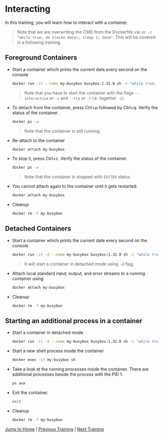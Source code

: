 # Interacting

In this training, you will learn how to interact with a container.

>Note that we are overwriting the CMD from the Dockerfile via `sh -c "while true; do $(echo date); sleep 1; done"`. This will be covered in a following training.

## Foreground Containers

* Start a container which prints the current date every second on the console
  ```bash
  docker run -it --name my-busybox busybox:1.32.0 sh -c "while true; do $(echo date); sleep 1; done"
  ```
  >Note that you have to start the container with the flags `--interactive` or `-i` and `--tty` or `-t`  i.e. together `-it`.

* To detach from the container, press Ctrl+p followed by Ctrl+q. Verify the status of the container.
  ```bash
  docker ps -a
  ```
  >Note that the container is still running.

* Re-attach to the container
  ```bash
  docker attach my-busybox
  ```

* To stop it, press Ctrl+c. Verify the status of the container.
  ```bash
  docker ps -a
  ```
  >Note that the container is stopped with `EXITED` status.

* You cannot attach again to the container until it gets restarted.
  ```bash
  docker attach my-busybox
  ```
* Cleanup
  ```bash
  docker rm -f my-busybox
  ```

## Detached Containers

* Start a container which prints the current date every second on the console
  ```bash
  docker run -it -d --name my-busybox busybox:1.32.0 sh -c "while true; do $(echo date); sleep 1; done"
  ```
  >It will start a container in detached mode using `-d` flag.

* Attach local standard input, output, and error streams to a running container using 
  ```bash
  docker attach my-busybox
  ```

* Cleanup
  ```bash
  docker rm -f my-busybox
  ```

## Starting an additional process in a container

* Start a container in detached mode
  ```bash
  docker run -it -d --name my-busybox busybox:1.32.0 sh -c "while true; do $(echo date); sleep 1; done"
  ```

* Start a new shell process inside the container
  ```bash
  docker exec -it my-busybox sh
  ```

* Take a look at the running processes inside the container. There are additional processes beside the process with the PID 1.
  ```bash
  ps aux
  ```

* Exit the container.
  ```bash
  exit
  ```

* Cleanup
  ```bash
  docker rm -f my-busybox
  ```

[Jump to Home](../README.md) | [Previous Training](../03_container-lifecycle/README.md) | [Next Training](../05_layers/README.md)